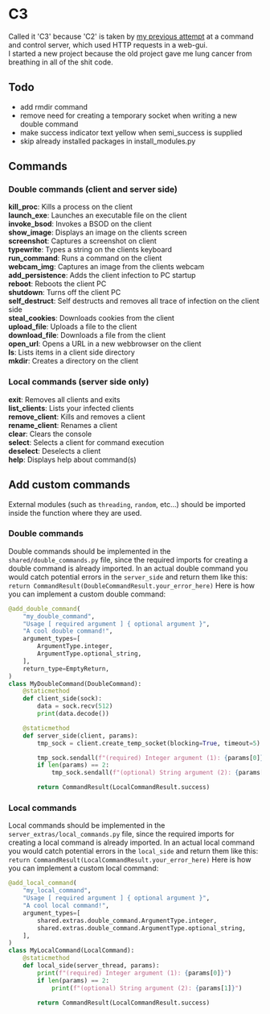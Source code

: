 # C3
Called it 'C3' because 'C2' is taken by [my previous attempt](https://github.com/objectiveSquid/C2) at a command and control server, which used HTTP requests in a web-gui.<br>
I started a new project because the old project gave me lung cancer from breathing in all of the shit code.

## Todo
  - add rmdir command
  - remove need for creating a temporary socket when writing a new double command
  - make success indicator text yellow when semi_success is supplied
  - skip already installed packages in install_modules.py

## Commands
### Double commands (client and server side)
**kill_proc**: Kills a process on the client<br>
**launch_exe**: Launches an executable file on the client<br>
**invoke_bsod**: Invokes a BSOD on the client<br>
**show_image**: Displays an image on the clients screen<br>
**screenshot**: Captures a screenshot on client<br>
**typewrite**: Types a string on the clients keyboard<br>
**run_command**: Runs a command on the client<br>
**webcam_img**: Captures an image from the clients webcam<br>
**add_persistence**: Adds the client infection to PC startup<br>
**reboot**: Reboots the client PC<br>
**shutdown**: Turns off the client PC<br>
**self_destruct**: Self destructs and removes all trace of infection on the client side<br>
**steal_cookies**: Downloads cookies from the client<br>
**upload_file**: Uploads a file to the client<br>
**download_file**: Downloads a file from the client<br>
**open_url**: Opens a URL in a new webbrowser on the client<br>
**ls**: Lists items in a client side directory<br>
**mkdir**: Creates a directory on the client<br>

### Local commands (server side only)
**exit**: Removes all clients and exits<br>
**list_clients**: Lists your infected clients<br>
**remove_client**: Kills and removes a client<br>
**rename_client**: Renames a client<br>
**clear**: Clears the console<br>
**select**: Selects a client for command execution<br>
**deselect**: Deselects a client<br>
**help**: Displays help about command(s)<br>

## Add custom commands
External modules (such as `threading`, `random`, etc...) should be imported inside the function where they are used.<br>
### Double commands
Double commands should be implemented in the `shared/double_commands.py` file, since the required imports for creating a double command is already imported.
In an actual double command you would catch potential errors in the `server_side` and return them like this:<br>
`return CommandResult(DoubleCommandResult.your_error_here)`
Here is how you can implement a custom double command:<br>
```py
@add_double_command(
    "my_double_command",
    "Usage [ required argument ] { optional argument }",
    "A cool double command!",
    argument_types=[
        ArgumentType.integer,
        ArgumentType.optional_string,
    ],
    return_type=EmptyReturn,
)
class MyDoubleCommand(DoubleCommand):
    @staticmethod
    def client_side(sock):
        data = sock.recv(512)
        print(data.decode())

    @staticmethod
    def server_side(client, params):
        tmp_sock = client.create_temp_socket(blocking=True, timeout=5)

        tmp_sock.sendall(f"(required) Integer argument (1): {params[0]}\n".encode())
        if len(params) == 2:
            tmp_sock.sendall(f"(optional) String argument (2): {params[1]}\n".encode())

        return CommandResult(LocalCommandResult.success)
```
### Local commands
Local commands should be implemented in the `server_extras/local_commands.py` file, since the required imports for creating a local command is already imported.
In an actual local command you would catch potential errors in the `local_side` and return them like this:<br>
`return CommandResult(LocalCommandResult.your_error_here)`
Here is how you can implement a custom local command:<br>
```py
@add_local_command(
    "my_local_command",
    "Usage [ required argument ] { optional argument }",
    "A cool local command!",
    argument_types=[
        shared.extras.double_command.ArgumentType.integer,
        shared.extras.double_command.ArgumentType.optional_string,
    ],
)
class MyLocalCommand(LocalCommand):
    @staticmethod
    def local_side(server_thread, params):
        print(f"(required) Integer argument (1): {params[0]}")
        if len(params) == 2:
            print(f"(optional) String argument (2): {params[1]}")

        return CommandResult(LocalCommandResult.success)
```
